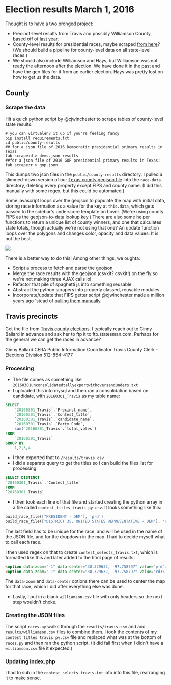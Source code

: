 Election results March 1, 2016
===============================

Thought is to have a two pronged project:

* Precinct-level results from Travis and possibly Williamson County, based off of [last year](http://projects.statesman.com/databases/election-map-20151103/).
* County-level results for presidential races, maybe scraped [from here](https://enrpages.sos.state.tx.us/)? (We should build a pipeline for county-level data on all state-level races.)
* We should also include Williamson and Hays, but Williamson was not ready the afternoon after the election. We have done it in the past and have the geo files for it from an earlier election. Hays was pretty lost on how to get us the data.

## County

### Scrape the data

Hit a quick python script by @cjwinchester to scrape tables of county-level state results:

``` shell
# you can virtualenv it up if you're feeling fancy
pip install requirements.txt
cd public/county-results
## for a json file of 2016 Democratic presidential primary results in Texas
fab scrape:d > dems.json results
##for a json file of 2016 GOP presidential primary results in Texas:
fab scrape:r > gop.json
```

This dumps two json files in the `public/county-results` directory. I pulled a slimmed-down version of our [Texas county geojson file](https://github.com/statesman/geography) into the `race-data` directory, deleting every property except FIPS and county name. (I did this manually with some regex, but this could be automated.)

Some javascript loops over the geojson to populate the map with initial data, storing race information as a value for the key at `this.data`, which gets passed to the sidebar's underscore template on hover. (We're using county FIPS as the geojson-to-data lookup key.) There are also some helper functions to return a unique list of county winners, and one that calculates state totals, though actually we're not using that one? An update function loops over the polygons and changes color, opacity and data values. It is not the best.

<img src="http://3.bp.blogspot.com/-OkihsImAH20/UwSxELW2aqI/AAAAAAAABo4/Fs4-HY4rM0I/s1600/the-campaign-its-a-mess.gif" />

There is a better way to do this! Among other things, we oughta:
* Script a process to fetch and parse the geojson
* Merge the race results with the geojson (csvkit? csvkit!) on the fly so we're not making three AJAX calls lol
* Refactor that pile of spaghetti js into something reusable
* Abstract the python scrapers into properly classed, reusable modules
* Incorporate/update that FIPS getter script @cjwinchester made a million years ago 'stead of [pulling them manually](http://www2.census.gov/geo/docs/reference/codes/files/st48_tx_cou.txt)

## Travis precincts

Get the file from [Travis county elections](elections@traviscoutytx.gov). I typically reach out to Ginny Ballard in advance and ask her to ftp it to ftp.statesman.com. Perhaps for the general we can get the races in advance?

Ginny Ballard CERA
Public Information Coordinator
Travis County Clerk – Elections Division
512-854-4177

### Processing
* The file comes as something like `20160301unconsolidatedtallyexportwithoversandunders.txt`
* I uploaded this into mysql and then ran a consolidation based on candidate, with `20160301_Travis` as my table name:

``` sql
SELECT
    `20160301_Travis`.`Precinct_name`,
    `20160301_Travis`.`Contest_title`,
    `20160301_Travis`.`candidate_name`,
    `20160301_Travis`.`Party_Code`,
    sum(`20160301_Travis`.`total_votes`)
FROM
    `20160301_Travis`
GROUP BY
    1,2,3,4
```

* I then exported that to `/results/travis.csv`
* I did a separate query to get the titles so I can build the files list for processing:

``` sql
SELECT DISTINCT
`20160301_Travis`.`Contest_title`
FROM
`20160301_Travis`
```

* I then took each line of that file and started creating the python array in a file called `contest_titles_travis_py.csv`. It looks something like this:

``` python
build_race_file(["PRESIDENT - DEM"], 'p-d')
build_race_file(["DISTRICT 35, UNITED STATES REPRESENTATIVE - DEM"], 'rd35-d')
```

The last field has to be unique for the race, and will be used in the name of the JSON file, and for the dropdown in the map. I had to decide myself what to call each race.

I then used regex on that to create `contest_selects_travis.txt`, which is formatted like this and later added to the html page of results:

``` html
<option data-zoom="-1" data-center="30.329632, -97.758797" value="p-d">PRESIDENT - DEM</option>
<option data-zoom="-1" data-center="30.329632, -97.758797" value="rd35-d">DISTRICT 35, UNITED STATES REPRESENTATIVE - DEM</option>

```

The `data-zoom` and `data-center` options there can be used to center the map for that race, which I did after everything else was done.

* Lastly, I put in a blank `williamson.csv` file with only headers so the next step wouldn't choke.

### Creating the JSON files

The script `races.py` walks through the `results/travis.csv` and and `results/williamson.csv` files to combine them. I took the contents of my `contest_titles_travis_py.csv` file and replaced what was at the bottom of `races.py` and then ran the python script. (It did fail first when I didn't have a `williamson.csv` file it expected.)

### Updating index.php

I had to sub in the `contest_selects_travis.txt` info into this file, rearranging it to make sense.
